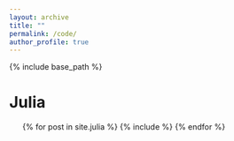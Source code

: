 ```yaml
---
layout: archive
title: ""
permalink: /code/
author_profile: true
---
```


{% include base_path %}

Julia
======
  <ul>{% for post in site.julia %}
    {% include %}
  {% endfor %}</ul>
